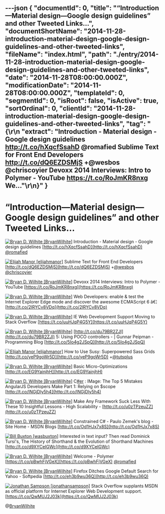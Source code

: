 ---json
{
  "documentId": 0,
  "title": "“Introduction—Material design—Google design guidelines” and other Tweeted Links…",
  "documentShortName": "2014-11-28-introduction-material-design-google-design-guidelines-and-other-tweeted-links",
  "fileName": "index.html",
  "path": "./entry/2014-11-28-introduction-material-design-google-design-guidelines-and-other-tweeted-links",
  "date": "2014-11-28T08:00:00.000Z",
  "modificationDate": "2014-11-28T08:00:00.000Z",
  "templateId": 0,
  "segmentId": 0,
  "isRoot": false,
  "isActive": true,
  "sortOrdinal": 0,
  "clientId": "2014-11-28-introduction-material-design-google-design-guidelines-and-other-tweeted-links",
  "tag": "{\r\n  \"extract\": \"Introduction - Material design - Google design guidelines http://t.co/hXqcfSsahD @romafied  Sublime Text for Front End Developers http://t.co/dQ6EZDSMjS +@wesbos @chriscoyier  Devoxx 2014 Interviews: Intro to Polymer - YouTube https://t.co/RoJmKR8nxg  We...\"\r\n}"
}
---

# “Introduction—Material design—Google design guidelines” and other Tweeted Links…

[<img alt="Bryan D. Wilhite [BryanWilhite]" src="https://songhay.blob.core.windows.net/shared-social-twitter/BryanWilhite.jpeg">](http://t.co/UNdqV0Z1zz "Bryan D. Wilhite [BryanWilhite]") <span>Introduction - Material design - Google design guidelines [http://t.co/hXqcfSsahD](http://t.co/hXqcfSsahD) [@romafied](http://twitter.com/romafied)</span>

[<img alt="Elijah Manor [elijahmanor]" src="https://songhay.blob.core.windows.net/shared-social-twitter/elijahmanor.jpeg">](http://t.co/5iW2n6qt02 "Elijah Manor [elijahmanor]") <span>Sublime Text for Front End Developers [http://t.co/dQ6EZDSMjS](http://t.co/dQ6EZDSMjS) +[@wesbos](http://twitter.com/wesbos) [@chriscoyier](http://twitter.com/chriscoyier)</span>

[<img alt="Bryan D. Wilhite [BryanWilhite]" src="https://songhay.blob.core.windows.net/shared-social-twitter/BryanWilhite.jpeg">](http://t.co/UNdqV0Z1zz "Bryan D. Wilhite [BryanWilhite]") <span>Devoxx 2014 Interviews: Intro to Polymer - YouTube [https://t.co/RoJmKR8nxg](https://t.co/RoJmKR8nxg)</span>

[<img alt="Bryan D. Wilhite [BryanWilhite]" src="https://songhay.blob.core.windows.net/shared-social-twitter/BryanWilhite.jpeg">](http://t.co/UNdqV0Z1zz "Bryan D. Wilhite [BryanWilhite]") <span>Web Developers: enable & test the Internet Explorer Edge mode and discover the awesome ECMAScript 6 â€¦ [http://t.co/2lRYCv8VDq](http://t.co/2lRYCv8VDq)</span>

[<img alt="Bryan D. Wilhite [BryanWilhite]" src="https://songhay.blob.core.windows.net/shared-social-twitter/BryanWilhite.jpeg">](http://t.co/UNdqV0Z1zz "Bryan D. Wilhite [BryanWilhite]") <span>IE Web Development Support Moving to Stack Overflow [https://t.co/uuHJqP4G5Y](https://t.co/uuHJqP4G5Y)</span>

[<img alt="Bryan D. Wilhite [BryanWilhite]" src="https://songhay.blob.core.windows.net/shared-social-twitter/BryanWilhite.jpeg">](http://t.co/UNdqV0Z1zz "Bryan D. Wilhite [BryanWilhite]") <span>[http://t.co/du79BR2ZJl](http://t.co/du79BR2ZJl) 5: Using POCO controllers - | Gunnar Peipman - Programming Blog [http://t.co/5Io4g2JSpQ](http://t.co/5Io4g2JSpQ)</span>

[<img alt="Elijah Manor [elijahmanor]" src="https://songhay.blob.core.windows.net/shared-social-twitter/elijahmanor.jpeg">](http://t.co/5iW2n6qt02 "Elijah Manor [elijahmanor]") <span>How to Use Susy: Superpowered Sass Grids [http://t.co/yeP9goWr5D](http://t.co/yeP9goWr5D) +[@tutsplus](http://twitter.com/tutsplus)</span>

[<img alt="Bryan D. Wilhite [BryanWilhite]" src="https://songhay.blob.core.windows.net/shared-social-twitter/BryanWilhite.jpeg">](http://t.co/UNdqV0Z1zz "Bryan D. Wilhite [BryanWilhite]") <span>Basic Micro-Optimizations [http://t.co/EG9YainjhH](http://t.co/EG9YainjhH)</span>

[<img alt="Bryan D. Wilhite [BryanWilhite]" src="https://songhay.blob.core.windows.net/shared-social-twitter/BryanWilhite.jpeg">](http://t.co/UNdqV0Z1zz "Bryan D. Wilhite [BryanWilhite]") <span>C[#er](http://search.twitter.com/search?q=%23er) : IMage: The Top 5 Mistakes AngularJS Developers Make Part 1: Relying on $scope [http://t.co/lNGjDly5h4](http://t.co/lNGjDly5h4)</span>

[<img alt="Bryan D. Wilhite [BryanWilhite]" src="https://songhay.blob.core.windows.net/shared-social-twitter/BryanWilhite.jpeg">](http://t.co/UNdqV0Z1zz "Bryan D. Wilhite [BryanWilhite]") <span>Make Any Framework Suck Less With These 10 Insightful&nbsp;Lessons - High Scalability - [http://t.co/u0zTPzeuZZ](http://t.co/u0zTPzeuZZ)</span>

[<img alt="Bryan D. Wilhite [BryanWilhite]" src="https://songhay.blob.core.windows.net/shared-social-twitter/BryanWilhite.jpeg">](http://t.co/UNdqV0Z1zz "Bryan D. Wilhite [BryanWilhite]") <span>Constrained C# - Paulo Zemek's blog - Site Home - MSDN Blogs [http://t.co/Od1HJx7x8S](http://t.co/Od1HJx7x8S)</span>

[<img alt="Bill Buxton [wasbuxton]" src="https://songhay.blob.core.windows.net/shared-social-twitter/wasbuxton.jpg">](http://t.co/GIaT5EqCkM "Bill Buxton [wasbuxton]") <span>Interested in text input? Then read Dominick Tursi's, The History of Shorthand & the Evolution of Shorthand Machines [http://t.co/d9XYCeIGWc](http://t.co/d9XYCeIGWc)</span>

[<img alt="Bryan D. Wilhite [BryanWilhite]" src="https://songhay.blob.core.windows.net/shared-social-twitter/BryanWilhite.jpeg">](http://t.co/UNdqV0Z1zz "Bryan D. Wilhite [BryanWilhite]") <span>Welcome - Polymer [https://t.co/pBwhFjVGeX](https://t.co/pBwhFjVGeX) [@romafied](http://twitter.com/romafied)</span>

[<img alt="Bryan D. Wilhite [BryanWilhite]" src="https://songhay.blob.core.windows.net/shared-social-twitter/BryanWilhite.jpeg">](http://t.co/UNdqV0Z1zz "Bryan D. Wilhite [BryanWilhite]") <span>Firefox Ditches Google Default Search for Yahoo - Softpedia [http://t.co/eh3b9wu36Q](http://t.co/eh3b9wu36Q)</span>

[<img alt="Jonathan Sampson [jonathansampson]" src="https://songhay.blob.core.windows.net/shared-social-twitter/jonathansampson.png">](http://t.co/c0f6O8jX3I "Jonathan Sampson [jonathansampson]") <span>Stack Overflow supplants MSDN as official platform for Internet Explorer Web Development support. [https://t.co/QwMUJ2J03k](https://t.co/QwMUJ2J03k)</span>

@[BryanWilhite](https://twitter.com/BryanWilhite)
